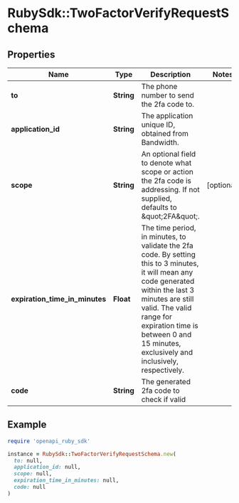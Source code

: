 # RubySdk::TwoFactorVerifyRequestSchema

## Properties

| Name | Type | Description | Notes |
| ---- | ---- | ----------- | ----- |
| **to** | **String** | The phone number to send the 2fa code to. |  |
| **application_id** | **String** | The application unique ID, obtained from Bandwidth. |  |
| **scope** | **String** | An optional field to denote what scope or action the 2fa code is addressing.  If not supplied, defaults to \&quot;2FA\&quot;. | [optional] |
| **expiration_time_in_minutes** | **Float** | The time period, in minutes, to validate the 2fa code.  By setting this to 3 minutes, it will mean any code generated within the last 3 minutes are still valid.  The valid range for expiration time is between 0 and 15 minutes, exclusively and inclusively, respectively. |  |
| **code** | **String** | The generated 2fa code to check if valid |  |

## Example

```ruby
require 'openapi_ruby_sdk'

instance = RubySdk::TwoFactorVerifyRequestSchema.new(
  to: null,
  application_id: null,
  scope: null,
  expiration_time_in_minutes: null,
  code: null
)
```

